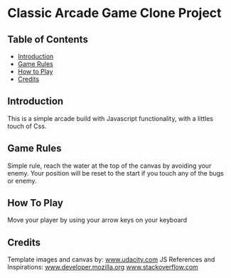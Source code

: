 # Classic Arcade Game Clone Project

## Table of Contents

- [Introduction](#Introduction)
- [Game Rules](#GameRules)
- [How to Play](#HowToPlay)
- [Credits](#Credits)

## Introduction

This is a simple arcade build with Javascript functionality, with a littles touch of Css.


## Game Rules

Simple rule, reach the water at the top of the canvas by avoiding your enemy. Your position will be reset to the start if you touch any of the bugs or enemy. 

## How To Play

Move your player by using your arrow keys on your keyboard


## Credits

Template images and canvas by: www.udacity.com
JS References and Inspirations: www.developer.mozilla.org
                                www.stackoverflow.com
